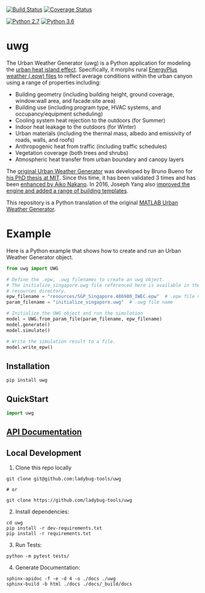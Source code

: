 [![Build Status](https://travis-ci.com/ladybug-tools/uwg.svg?branch=master)](https://travis-ci.com/ladybug-tools/uwg)
[![Coverage Status](https://coveralls.io/repos/github/ladybug-tools/uwg/badge.svg?branch=master)](https://coveralls.io/github/ladybug-tools/uwg)

[![Python 2.7](https://img.shields.io/badge/python-2.7-green.svg)](https://www.python.org/downloads/release/python-270/) [![Python 3.6](https://img.shields.io/badge/python-3.6-blue.svg)](https://www.python.org/downloads/release/python-360/)

# uwg

The Urban Weather Generator (uwg) is a Python application for modeling the [urban heat island effect](https://en.wikipedia.org/wiki/Urban_heat_island). Specifically, it morphs rural [EnergyPlus weather (.epw) files](http://www.ladybug.tools/epwmap/) to reflect average conditions within the urban canyon using a range of properties including:

* Building geometry (including building height, ground coverage, window:wall area, and facade:site area)
* Building use (including program type, HVAC systems, and occupancy/equipment scheduling)
* Cooling system heat rejection to the outdoors (for Summer)
* Indoor heat leakage to the outdoors (for Winter)
* Urban materials (including the thermal mass, albedo and emissivity of roads, walls, and roofs)
* Anthropogenic heat from traffic (including traffic schedules)
* Vegetation coverage (both trees and shrubs)
* Atmospheric heat transfer from urban boundary and canopy layers

The [original Urban Weather Generator](http://urbanmicroclimate.scripts.mit.edu/uwg.php) was developed by Bruno Bueno for [his PhD thesis at MIT](https://dspace.mit.edu/handle/1721.1/59107).  Since this time, it has been validated 3 times and has been [enhanced by Aiko Nakano](https://dspace.mit.edu/handle/1721.1/108779).  In 2016, Joseph Yang also [improved the engine and added a range of building templates](https://dspace.mit.edu/handle/1721.1/107347).

This repository is a Python translation of the original [MATLAB Urban Weather Generator](https://github.com/hansukyang/UWG_Matlab).

# Example
Here is a Python example that shows how to create and run an Urban Weather Generator object. 

```python
from uwg import UWG

# Define the .epw, .uwg filenames to create an uwg object.
# The initialize_singapore.uwg file referenced here is available in the 
# resources directory.
epw_filename = "resources/SGP_Singapore.486980_IWEC.epw"  # .epw file name
param_filename = "initialize_singapore.uwg"  # .uwg file name

# Initialize the UWG object and run the simulation
model = UWG.from_param_file(param_filename, epw_filename)
model.generate()
model.simulate()

# Write the simulation result to a file.
model.write_epw()
```

## Installation
```console
pip install uwg
```

## QuickStart
```python
import uwg

```

## [API Documentation](http://ladybug-tools.github.io/uwg/docs)

## Local Development
1. Clone this repo locally
```console
git clone git@github.com:ladybug-tools/uwg

# or

git clone https://github.com/ladybug-tools/uwg
```
2. Install dependencies:
```console
cd uwg
pip install -r dev-requirements.txt
pip install -r requirements.txt
```

3. Run Tests:
```console
python -m pytest tests/
```

4. Generate Documentation:
```console
sphinx-apidoc -f -e -d 4 -o ./docs ./uwg
sphinx-build -b html ./docs ./docs/_build/docs
```

